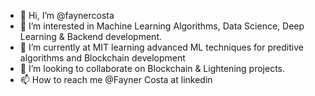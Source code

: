 - 👋 Hi, I’m @faynercosta
- 👀 I’m interested in Machine Learning Algorithms, Data Science, Deep Learning & Backend development.
- 🌱 I’m currently at MIT learning advanced ML techniques for preditive algorithms and Blockchain development
- 💞️ I’m looking to collaborate on Blockchain & Lightening projects.
- 📫 How to reach me @Fayner Costa at linkedin

<!---
faynercosta/faynercosta is a ✨ special ✨ repository because its `README.md` (this file) appears on your GitHub profile.
You can click the Preview link to take a look at your changes.
--->
